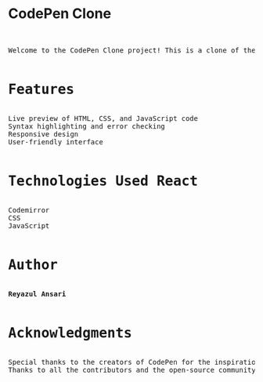 <h1>CodePen Clone</h1>
<br><pre>
Welcome to the CodePen Clone project! This is a clone of the popular CodePen platform, allowing users to write and preview HTML, CSS, and JavaScript code in real-time.

<h1>Features</h1>
Live preview of HTML, CSS, and JavaScript code
Syntax highlighting and error checking
Responsive design
User-friendly interface

<h1>Technologies Used React</h1>
Codemirror
CSS
JavaScript

<h1>Author</h1>
<b>Reyazul Ansari</b>

<h1>Acknowledgments</h1>
Special thanks to the creators of CodePen for the inspiration.
Thanks to all the contributors and the open-source community.</pre>